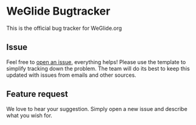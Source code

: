 # WeGlide Bugtracker

This is the official bug tracker for WeGlide.org

## Issue

Feel free to [open an issue](https://github.com/weglide/bugtracker/issues/new?assignees=&labels=&template=bug_report.md&title=), everything helps! Please use the template to simplify tracking down the problem.
The team will do its best to keep this updated with issues from emails and other sources.

## Feature request

We love to hear your suggestion. Simply open a new issue and describe what you wish for.
